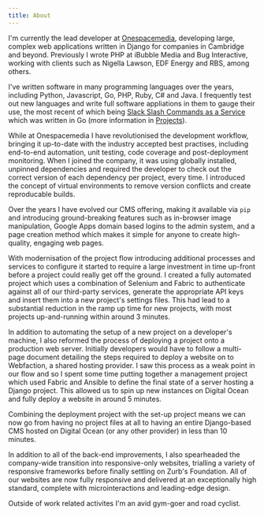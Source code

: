 ```yaml
---
title: About
---
```


I'm currently the lead developer at [Onespacemedia](http://www.onespacemedia.com/), developing large, complex web applications written in Django for companies in Cambridge and beyond. Previously I wrote PHP at iBubble Media and Bug Interactive, working with clients such as Nigella Lawson, EDF Energy and RBS, among others.

I've written software in many programming languages over the years, including Python, Javascript, Go, PHP, Ruby, C# and Java. I frequently test out new languages and write full software appliations in them to gauge their use, the most recent of which being [Slack Slash Commands as a Service](https://sscaas.eu/) which was written in Go (more information in [Projects](/projects/)).

While at Onespacemedia I have revolutionised the development workflow, bringing it up-to-date with the industry accepted best practises, including end-to-end automation, unit testing, code coverage and post-deployment monitoring.  When I joined the company, it was using globally installed, unpinned dependencies and required the developer to check out the correct version of each dependency per project, every time.  I introduced the concept of virtual environments to remove version conflicts and create reproducable builds.

Over the years I have evolved our CMS offering, making it available via `pip` and introducing ground-breaking features such as in-browser image manipulation, Google Apps domain based logins to the admin system, and a page creation method which makes it simple for anyone to create high-quality, engaging web pages.

With modernisation of the project flow introducing additional processes and services to configure it started to require a large investment in time up-front before a project could really get off the ground.  I created a fully automated project which uses a combination of Selenium and Fabric to authenticate against all of our third-party services, generate the appropriate API keys and insert them into a new project's settings files.  This had lead to a substantial reduction in the ramp up time for new projects, with most projects up-and-running within around 3 minutes.

In addition to automating the setup of a new project on a developer's machine, I also reformed the process of deploying a project onto a production web server.  Initially developers would have to follow a multi-page document detailing the steps required to deploy a website on to Webfaction, a shared hosting provider.  I saw this process as a weak point in our flow and so I spent some time putting together a management project which used Fabric and Ansible to define the final state of a server hosting a Django project.  This allowed us to spin up new instances on Digital Ocean and fully deploy a website in around 5 minutes.

Combining the deployment project with the set-up project means we can now go from having no project files at all to having an entire Django-based CMS hosted on Digital Ocean (or any other provider) in less than 10 minutes.

In addition to all of the back-end improvements, I also spearheaded the company-wide transition into responsive-only websites, trialling a variety of responsive frameworks before finally settling on Zurb's Foundation.  All of our websites are now fully responsive and delivered at an exceptionally high standard, complete with microinteractions and leading-edge design.

Outside of work related activites I'm an avid gym-goer and road cyclist.
